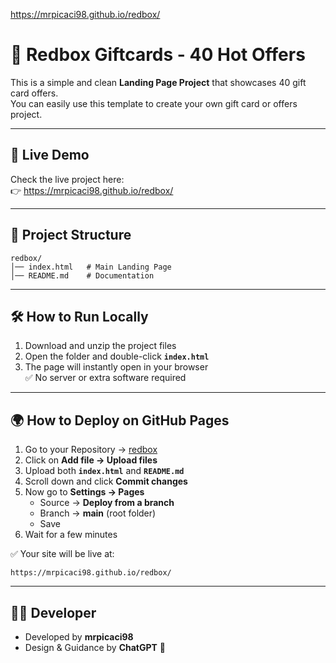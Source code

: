 https://mrpicaci98.github.io/redbox/
# 🎁 Redbox Giftcards - 40 Hot Offers

This is a simple and clean **Landing Page Project** that showcases 40 gift card offers.  
You can easily use this template to create your own gift card or offers project.

---

## 🚀 Live Demo
Check the live project here:  
👉 https://mrpicaci98.github.io/redbox/

---

## 📂 Project Structure
```
redbox/
│── index.html   # Main Landing Page
│── README.md    # Documentation
```

---

## 🛠️ How to Run Locally

1. Download and unzip the project files  
2. Open the folder and double-click **`index.html`**  
3. The page will instantly open in your browser  
✅ No server or extra software required  

---

## 🌍 How to Deploy on GitHub Pages

1. Go to your Repository → [redbox](https://github.com/mrpicaci98/redbox)  
2. Click on **Add file → Upload files**  
3. Upload both **`index.html`** and **`README.md`**  
4. Scroll down and click **Commit changes**  
5. Now go to **Settings → Pages**  
   - Source → **Deploy from a branch**  
   - Branch → **main** (root folder)  
   - Save  
6. Wait for a few minutes  

✅ Your site will be live at:  
```
https://mrpicaci98.github.io/redbox/
```

---

## 👨‍💻 Developer
- Developed by **mrpicaci98**  
- Design & Guidance by **ChatGPT** 🤝
